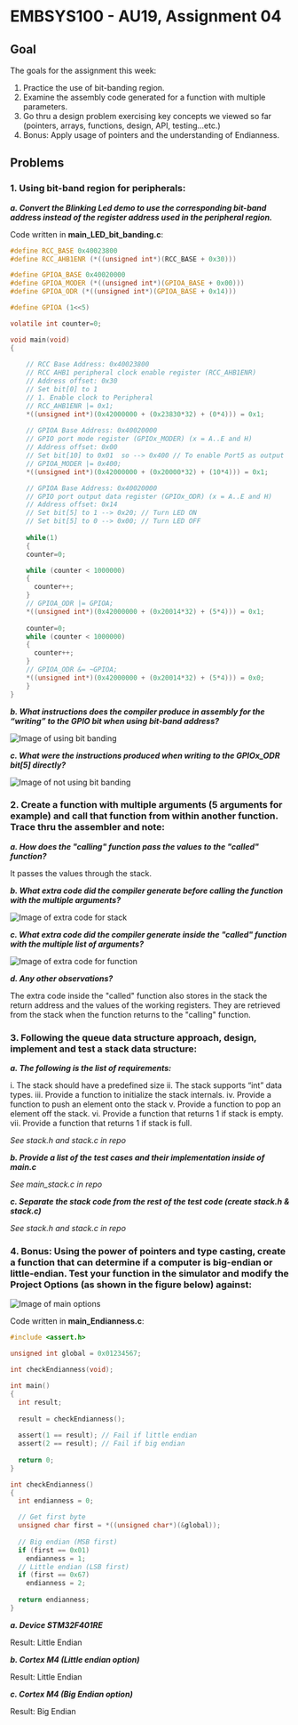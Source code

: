 # EMBSYS100 - AU19, Assignment 04

## Goal

The goals for the assignment this week:
1. Practice the use of bit-banding region.
2. Examine the assembly code generated for a function with multiple parameters.
3. Go thru a design problem exercising key concepts we viewed so far (pointers, arrays, functions,
design, API, testing…etc.)
4. Bonus: Apply usage of pointers and the understanding of Endianness.

## Problems

### 1. Using bit-band region for peripherals:

***a. Convert the Blinking Led demo to use the corresponding bit-band address instead of the register address used in the peripheral region.***

Code written in **main_LED_bit_banding.c**:

```c
#define RCC_BASE 0x40023800
#define RCC_AHB1ENR (*((unsigned int*)(RCC_BASE + 0x30)))

#define GPIOA_BASE 0x40020000
#define GPIOA_MODER (*((unsigned int*)(GPIOA_BASE + 0x00)))
#define GPIOA_ODR (*((unsigned int*)(GPIOA_BASE + 0x14)))

#define GPIOA (1<<5)

volatile int counter=0;

void main(void)
{
    
    // RCC Base Address: 0x40023800
    // RCC AHB1 peripheral clock enable register (RCC_AHB1ENR)
    // Address offset: 0x30
    // Set bit[0] to 1
    // 1. Enable clock to Peripheral
    // RCC_AHB1ENR |= 0x1;
    *((unsigned int*)(0x42000000 + (0x23830*32) + (0*4))) = 0x1;
  
    // GPIOA Base Address: 0x40020000
    // GPIO port mode register (GPIOx_MODER) (x = A..E and H)
    // Address offset: 0x00
    // Set bit[10] to 0x01  so --> 0x400 // To enable Port5 as output
    // GPIOA_MODER |= 0x400;
    *((unsigned int*)(0x42000000 + (0x20000*32) + (10*4))) = 0x1;

    // GPIOA Base Address: 0x40020000
    // GPIO port output data register (GPIOx_ODR) (x = A..E and H)
    // Address offset: 0x14
    // Set bit[5] to 1 --> 0x20; // Turn LED ON
    // Set bit[5] to 0 --> 0x00; // Turn LED OFF
     
    while(1)
    {
    counter=0;

    while (counter < 1000000)
    {
      counter++;
    }
    // GPIOA_ODR |= GPIOA;
    *((unsigned int*)(0x42000000 + (0x20014*32) + (5*4))) = 0x1;
        
    counter=0;
    while (counter < 1000000)
    {
      counter++;
    }
    // GPIOA_ODR &= ~GPIOA;
    *((unsigned int*)(0x42000000 + (0x20014*32) + (5*4))) = 0x0;
    }
}
```

***b. What instructions does the compiler produce in assembly for the “writing” to the GPIO bit when using bit-band address?***

![Image of using bit banding](https://github.com/NiceforoVC/embsys100/blob/master/assignment04/Using_bit_banding.png)

***c. What were the instructions produced when writing to the GPIOx_ODR bit[5] directly?***

![Image of not using bit banding](https://github.com/NiceforoVC/embsys100/blob/master/assignment04/Not_using_bit_banding.png)

### 2. Create a function with multiple arguments (5 arguments for example) and call that function from within another function. Trace thru the assembler and note:

***a. How does the "calling" function pass the values to the "called" function?***

It passes the values through the stack.

***b. What extra code did the compiler generate before calling the function with the multiple arguments?***

![Image of extra code for stack](https://github.com/NiceforoVC/embsys100/blob/master/assignment04/Extra_code_for_stack.png)

***c. What extra code did the compiler generate inside the "called" function with the multiple list of arguments?***

![Image of extra code for function](https://github.com/NiceforoVC/embsys100/blob/master/assignment04/Extra_code_for_function.png)

***d. Any other observations?***

The extra code inside the "called" function also stores in the stack the return address and the values of the working registers. They are retrieved from the stack when the function returns to the "calling" function.

### 3. Following the queue data structure approach, design, implement and test a stack data structure:

***a. The following is the list of requirements:***

i. The stack should have a predefined size
ii. The stack supports “int” data types.
iii. Provide a function to initialize the stack internals.
iv. Provide a function to push an element onto the stack
v. Provide a function to pop an element off the stack.
vi. Provide a function that returns 1 if stack is empty.
vii. Provide a function that returns 1 if stack is full.

*See stack.h and stack.c in repo*

***b. Provide a list of the test cases and their implementation inside of main.c***

*See main_stack.c in repo*

***c. Separate the stack code from the rest of the test code (create stack.h & stack.c)***

*See stack.h and stack.c in repo*

### 4. Bonus: Using the power of pointers and type casting, create a function that can determine if a computer is big-endian or little-endian. Test your function in the simulator and modify the Project Options (as shown in the figure below) against:

![Image of main options](https://github.com/NiceforoVC/embsys100/blob/master/assignment04/Main_options.png)

Code written in **main_Endianness.c**:
```c
#include <assert.h>

unsigned int global = 0x01234567;

int checkEndianness(void);

int main()
{
  int result;
  
  result = checkEndianness();
  
  assert(1 == result); // Fail if little endian
  assert(2 == result); // Fail if big endian
  
  return 0;
}

int checkEndianness()
{
  int endianness = 0;

  // Get first byte
  unsigned char first = *((unsigned char*)(&global));
  
  // Big endian (MSB first)
  if (first == 0x01)
    endianness = 1;
  // Little endian (LSB first)
  if (first == 0x67)
    endianness = 2;
  
  return endianness;
}
```

***a. Device STM32F401RE***

Result: Little Endian

***b. Cortex M4 (Little endian option)***

Result: Little Endian

***c. Cortex M4 (Big Endian option)***

Result: Big Endian